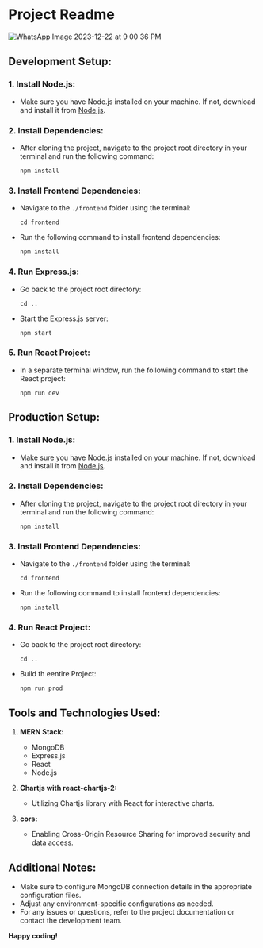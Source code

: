 # Project Readme

![WhatsApp Image 2023-12-22 at 9 00 36 PM](https://github.com/adityakalburgi/roxiler-assignment/assets/124163311/1ca5710b-9987-4892-a8e0-f1b5f82177e9)

## Development Setup:

### 1. Install Node.js:
   - Make sure you have Node.js installed on your machine. If not, download and install it from [Node.js](https://nodejs.org/).

### 2. Install Dependencies:
   - After cloning the project, navigate to the project root directory in your terminal and run the following command:
     ```
     npm install
     ```

### 3. Install Frontend Dependencies:
   - Navigate to the `./frontend` folder using the terminal:
     ```
     cd frontend
     ```
   - Run the following command to install frontend dependencies:
     ```
     npm install
     ```

### 4. Run Express.js:
   - Go back to the project root directory:
     ```
     cd ..
     ```
   - Start the Express.js server:
     ```
     npm start
     ```

### 5. Run React Project:
   - In a separate terminal window, run the following command to start the React project:
     ```
     npm run dev
     ```

## Production Setup:

### 1. Install Node.js:
   - Make sure you have Node.js installed on your machine. If not, download and install it from [Node.js](https://nodejs.org/).

### 2. Install Dependencies:
   - After cloning the project, navigate to the project root directory in your terminal and run the following command:
     ```
     npm install
     ```

### 3. Install Frontend Dependencies:
   - Navigate to the `./frontend` folder using the terminal:
     ```
     cd frontend
     ```
   - Run the following command to install frontend dependencies:
     ```
     npm install
     ```

### 4. Run React Project:    
   - Go back to the project root directory:
        ```
        cd ..
        ```
   - Build th eentire Project:
        ```
        npm run prod
        ```

## Tools and Technologies Used:

1. **MERN Stack:**
   - MongoDB
   - Express.js
   - React
   - Node.js

2. **Chartjs with react-chartjs-2:**
   - Utilizing Chartjs library with React for interactive charts.

3. **cors:**
   - Enabling Cross-Origin Resource Sharing for improved security and data access.

## Additional Notes:

- Make sure to configure MongoDB connection details in the appropriate configuration files.
- Adjust any environment-specific configurations as needed.
- For any issues or questions, refer to the project documentation or contact the development team.

  

**Happy coding!**
